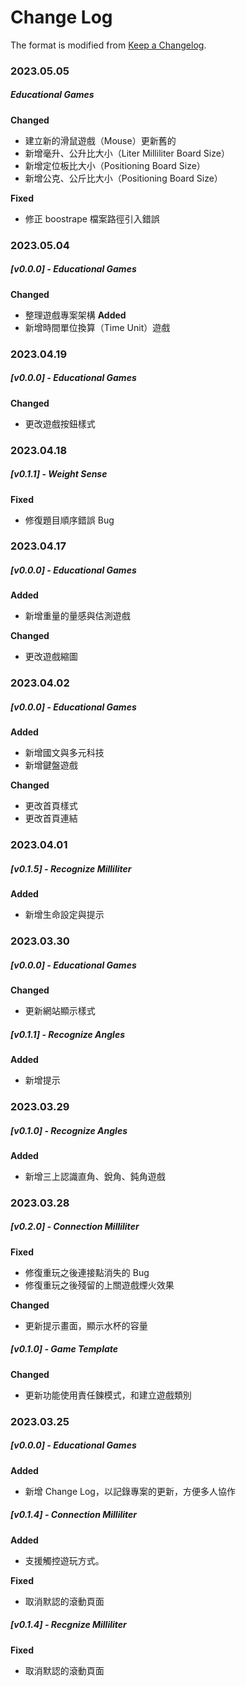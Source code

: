 # Change Log

The format is modified from [Keep a Changelog](https://keepachangelog.com/en/1.0.0/).

### 2023.05.05
##### Educational Games
**Changed**
- 建立新的滑鼠遊戲（Mouse）更新舊的
- 新增毫升、公升比大小（Liter Milliliter Board Size）
- 新增定位板比大小（Positioning Board Size）
- 新增公克、公斤比大小（Positioning Board Size）

**Fixed**
- 修正 boostrape 檔案路徑引入錯誤
  
### 2023.05.04
##### [v0.0.0] - Educational Games
**Changed**
- 整理遊戲專案架構
**Added**
- 新增時間單位換算（Time Unit）遊戲
  
### 2023.04.19
##### [v0.0.0] - Educational Games
**Changed**
- 更改遊戲按鈕樣式
  
### 2023.04.18
  
##### [v0.1.1] - Weight Sense
**Fixed**
- 修復題目順序錯誤 Bug
  
### 2023.04.17

##### [v0.0.0] - Educational Games
**Added**
- 新增重量的量感與估測遊戲

**Changed**
- 更改遊戲縮圖

### 2023.04.02

##### [v0.0.0] - Educational Games
**Added**
- 新增國文與多元科技
- 新增鍵盤遊戲

**Changed**
- 更改首頁樣式
- 更改首頁連結

### 2023.04.01
##### [v0.1.5] - Recognize Milliliter
**Added**
- 新增生命設定與提示
  
### 2023.03.30
##### [v0.0.0] - Educational Games
**Changed**
- 更新網站顯示樣式
  
##### [v0.1.1] - Recognize Angles
**Added**
- 新增提示
  
### 2023.03.29

##### [v0.1.0] - Recognize Angles
**Added**
- 新增三上認識直角、銳角、鈍角遊戲
  

### 2023.03.28
  
##### [v0.2.0] - Connection Milliliter
**Fixed**
- 修復重玩之後連接點消失的 Bug
- 修復重玩之後殘留的上關遊戲煙火效果

**Changed**
- 更新提示畫面，顯示水杯的容量

##### [v0.1.0] - Game Template
**Changed**
- 更新功能使用責任鍊模式，和建立遊戲類別
  
### 2023.03.25

##### [v0.0.0] - Educational Games
**Added**
- 新增 Change Log，以記錄專案的更新，方便多人協作

##### [v0.1.4] - Connection Milliliter
**Added**
- 支援觸控遊玩方式。

**Fixed**
- 取消默認的滾動頁面

##### [v0.1.4] - Recgnize Milliliter

**Fixed**
- 取消默認的滾動頁面
